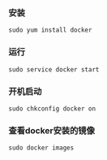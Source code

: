### 安装
`sudo yum install docker`

### 运行
`sudo service docker start`

### 开机启动
`sudo chkconfig docker on`

### 查看docker安装的镜像
`sudo docker images`


